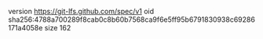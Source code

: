 version https://git-lfs.github.com/spec/v1
oid sha256:4788a700289f8cab0c8b60b7568ca9f6e5ff95b6791830938c69286171a4058e
size 162
